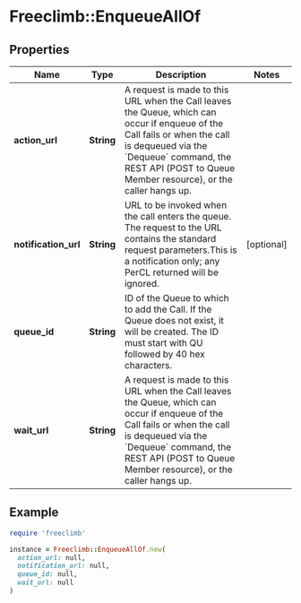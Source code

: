 # Freeclimb::EnqueueAllOf

## Properties

| Name | Type | Description | Notes |
| ---- | ---- | ----------- | ----- |
| **action_url** | **String** | A request is made to this URL when the Call leaves the Queue, which can occur if enqueue of the Call fails or when the call is dequeued via the &#x60;Dequeue&#x60; command, the REST API (POST to Queue Member resource), or the caller hangs up. |  |
| **notification_url** | **String** | URL to be invoked when the call enters the queue. The request to the URL contains the standard request parameters.This is a notification only; any PerCL returned will be ignored. | [optional] |
| **queue_id** | **String** | ID of the Queue to which to add the Call. If the Queue does not exist, it will be created. The ID must start with QU followed by 40 hex characters. |  |
| **wait_url** | **String** | A request is made to this URL when the Call leaves the Queue, which can occur if enqueue of the Call fails or when the call is dequeued via the &#x60;Dequeue&#x60; command, the REST API (POST to Queue Member resource), or the caller hangs up. |  |

## Example

```ruby
require 'freeclimb'

instance = Freeclimb::EnqueueAllOf.new(
  action_url: null,
  notification_url: null,
  queue_id: null,
  wait_url: null
)
```

